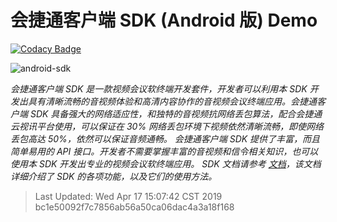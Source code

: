 # 会捷通客户端 SDK (Android 版) Demo

[![Codacy Badge](https://api.codacy.com/project/badge/Grade/a59fba3a8b474a1786d4d9645dfd7e93)](https://app.codacy.com/app/HexMeet/HJT-SDK-Android-Demo?utm_source=github.com&utm_medium=referral&utm_content=hexmeet/HJT-SDK-Android-Demo&utm_campaign=Badge_Grade_Dashboard)

![android-sdk](./speaker-view.png)



*会捷通客户端 SDK 是⼀款视频会议软终端开发套件，开发者可以利⽤本 SDK 开发出具有清晰流畅的⾳视频体验和⾼清内容协作的⾳视频会议终端应用。会捷通客户端 SDK 具备强⼤的⽹络适应性，和独特的⾳视频抗⽹络丢包算法，配合会捷通云视讯平台使⽤，可以保证在 30% ⽹络丢包环境下视频依然清晰流畅，即使⽹络丢包⾼达 50%，依然可以保证⾳频通畅。 会捷通客户端 SDK 提供了丰富，⽽且简单易⽤的 API 接⼝。开发者不需要掌握丰富的⾳视频和信令相关知识，也可以使⽤本 SDK 开发出专业的视频会议软终端应用。 SDK 文档请参考 [文档](https://developer.hexmeet.com/svcsdk/Android-sdk.html)，该文档详细介绍了 SDK 的各项功能，以及它们的使⽤⽅法。*



> Last Updated:
Wed Apr 17 15:07:42 CST 2019
bc1e50092f7c7856ab56a50ca06dac4a3a18f168
